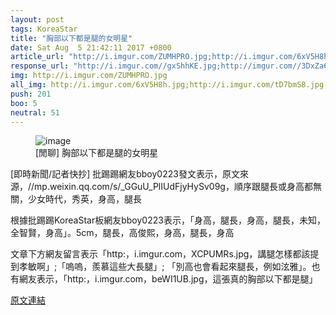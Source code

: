```yaml
---
layout: post
tags: KoreaStar
title: "胸部以下都是腿的女明星"
date: Sat Aug  5 21:42:11 2017 +0800
article_url: "http://i.imgur.com/ZUMHPRO.jpg;http://i.imgur.com/6xV5H8h.jpg;http://i.imgur.com/tD7bmS8.jpg;http://i.imgur.com/y04dAMG.jpg;http://i.imgur.com/TKu0CSr.jpg;http://i.imgur.com/Kk934tg.jpg;http://i.imgur.com/mpJCHl7.jpg;http://i.imgur.com/N1EIzId.jpg;http://i.imgur.com/WxfscYu.jpg;http://i.imgur.com/LNaGNht.jpg;http://i.imgur.com/aOm3UwB.jpg;http://i.imgur.com/oCVMq8A.jpg;http://i.imgur.com/hYrTNJE.jpg;http://i.imgur.com/Ro1AeQM.jpg;http://i.imgur.com/CvVyPzm.jpg;http://i.imgur.com/P8mnhKc.jpg;http://i.imgur.com/kNiW8Jc.jpg;http://i.imgur.com/iksQSOD.jpg;http://i.imgur.com/2ykXMOZ.jpg;http://i.imgur.com/kUEQsaP.jpg;http://i.imgur.com/U8nqkX4.jpg;http://i.imgur.com/S9lGfVt.jpg"
response_url: "http://i.imgur.com//gxShhKE.jpg;http://imgur.com//3DxZa69.jpg//沒Sowon+1;http://i.imgur.com//3HbzXTp.jpg;http://i.imgur.com//TbwCuFZ.jpg//uie;http://imgur.com//C7vm2vq.jpg;http://imgur.com//8b5HNM2.jpg;http://i.imgur.com//iNCfj0E.jpg;https://i.imgur.com//w1riy0o.gif;http://i.imgur.com//XCPUMRs.jpg//講腿怎樣都該提到孝敏啊;http://imgur.com//LGCVaU7.jpg//其他人不知道//sowon是這;https://i.imgur.com//75WBK2K_d.jpg;http://i.imgur.com//PNZDH60.jpg;http://i.imgur.com//DNfWhuB.jpg;http://i.imgur.com//mjkgePU.jpg//只好自己再推個孝敏;https://imgur.com//epYDIt6.jpg//只講比例的話…推一下XD;http://i.imgur.com//knOBJtO.jpg//推女友隊長金韶情;http://i.imgur.com//JRt3u9i.jpg//聖經女神♡;http://i.imgur.com//qI3zp31.jpg//自己的女神自己貼;http://i.imgur.com//mW6t8VT.jpg//女神下凡;http://i.imgur.com//APKFBpC.jpg//聖經//▽;http://i.imgur.com//6qa29qQ.jpg//女神//▽;http://i.imgur.com//hRYNd7f.jpg//去年百想//聖經這套;http://i.imgur.com//uduzod7.jpg//藍裙再一張;http://i.imgur.com//beWI1UB.jpg//這張真的胸部以下都是腿;https://i.imgur.com//srdyQwu.jpg//推個孝周//腿長又;https://i.imgur.com//O5KHBMu.jpg;https://i.imgur.com//FaqvMlL.jpg;https://imgur.com//a//A32hH;https://i.imgur.com//J2nSWde.jpg;https://i.imgur.com//owOE4RP.jpg;http://i.imgur.com//XmjQl2t.jpg;http://i.imgur.com//OSi1NxZ.jpg;http://i.imgur.com//fhQSw0z.jpg;http://i.imgur.com//bChZuku.jpg;http://i.imgur.com//lcOcahG.jpg;http://i.imgur.com//0tLWbHl.jpg;http://i.imgur.com//XH3NTaR.jpg;http://i.imgur.com//rc3um5L.jpg;http://i.imgur.com//z3LFcZY.jpg;https://youtu.be//cR6bF_n//Neg//推趴波//她的腿是真的很扯;https://youtu.be//JvpIE4ogQ6o//t//51s//偷推我家胖公主;https://i.imgur.com//MxR7YRC.jpg//必須推Sowon啊"
img: http://i.imgur.com/ZUMHPRO.jpg
all_img: http://i.imgur.com/6xV5H8h.jpg;http://i.imgur.com/tD7bmS8.jpg;http://i.imgur.com/y04dAMG.jpg;http://i.imgur.com/TKu0CSr.jpg;http://i.imgur.com/Kk934tg.jpg;http://i.imgur.com/mpJCHl7.jpg;http://i.imgur.com/N1EIzId.jpg;http://i.imgur.com/WxfscYu.jpg;http://i.imgur.com/LNaGNht.jpg;http://i.imgur.com/aOm3UwB.jpg;http://i.imgur.com/oCVMq8A.jpg;http://i.imgur.com/hYrTNJE.jpg;http://i.imgur.com/Ro1AeQM.jpg;http://i.imgur.com/CvVyPzm.jpg;http://i.imgur.com/P8mnhKc.jpg;http://i.imgur.com/kNiW8Jc.jpg;http://i.imgur.com/iksQSOD.jpg;http://i.imgur.com/2ykXMOZ.jpg;http://i.imgur.com/kUEQsaP.jpg;http://i.imgur.com/U8nqkX4.jpg;http://i.imgur.com/S9lGfVt.jpg;http://i.imgur.com//gxShhKE.jpg;http://i.imgur.com//3HbzXTp.jpg;http://i.imgur.com//TbwCuFZ.jpg//uie;http://imgur.com//C7vm2vq.jpg;http://imgur.com//8b5HNM2.jpg;http://i.imgur.com//iNCfj0E.jpg;https://i.imgur.com//w1riy0o.gif;https://i.imgur.com//75WBK2K_d.jpg;http://i.imgur.com//PNZDH60.jpg;http://i.imgur.com//DNfWhuB.jpg;https://i.imgur.com//O5KHBMu.jpg;https://i.imgur.com//FaqvMlL.jpg;http://i.imgur.com/J2nSWde.jpg?fb;https://i.imgur.com//J2nSWde.jpg;https://i.imgur.com//owOE4RP.jpg;http://i.imgur.com//XmjQl2t.jpg;http://i.imgur.com//OSi1NxZ.jpg;http://i.imgur.com//fhQSw0z.jpg;http://i.imgur.com//bChZuku.jpg;http://i.imgur.com//lcOcahG.jpg;http://i.imgur.com//0tLWbHl.jpg;http://i.imgur.com//XH3NTaR.jpg;http://i.imgur.com//rc3um5L.jpg;http://i.imgur.com//z3LFcZY.jpg
push: 201
boo: 5
neutral: 51
---
```


<figure>
<img src="http://i.imgur.com/ZUMHPRO.jpg" alt="image">
<figcaption>
[閒聊] 胸部以下都是腿的女明星
</figcaption>
</figure>



[即時新聞/記者快抄] 批踢踢網友bboy0223發文表示，原文來源，//mp.weixin.qq.com/s/_GGuU_PlIUdFjyHySv09g，順序跟腿長或身高都無關，少女時代，秀英，身高，腿長

根據批踢踢KoreaStar板網友bboy0223表示，「身高，腿長，身高，腿長，未知，全智賢，身高」。5cm，腿長，高俊熙，身高，腿長，身高

文章下方網友留言表示「http:，i.imgur.com，XCPUMRs.jpg，講腿怎樣都該提到孝敏啊」;「嗚嗚，羨慕這些大長腿」; 「別高也會看起來腿長，例如泫雅」。也有網友表示，「http:，i.imgur.com，beWI1UB.jpg，這張真的胸部以下都是腿」

<a href = "https://www.ptt.cc/bbs/KoreaStar/M.1501940534.A.47C.html">原文連結</a>

